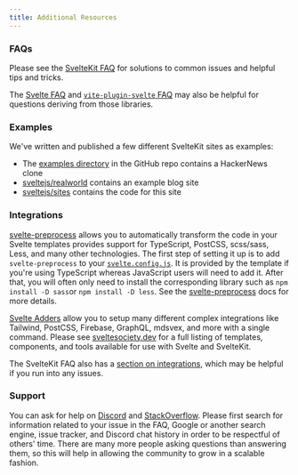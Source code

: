 ```yaml
---
title: Additional Resources
---
```


### FAQs

Please see the [SvelteKit FAQ](/faq) for solutions to common issues and helpful tips and tricks.

The [Svelte FAQ](https://svelte.dev/faq) and [`vite-plugin-svelte` FAQ](https://github.com/sveltejs/vite-plugin-svelte/blob/main/docs/faq.md) may also be helpful for questions deriving from those libraries.

### Examples

We've written and published a few different SvelteKit sites as examples:

- The [examples directory](https://github.com/sveltejs/kit/tree/master/examples) in the GitHub repo contains a HackerNews clone
- [sveltejs/realworld](https://github.com/sveltejs/realworld) contains an example blog site
- [sveltejs/sites](https://github.com/sveltejs/sites) contains the code for this site

### Integrations

[svelte-preprocess](https://github.com/sveltejs/svelte-preprocess) allows you to automatically transform the code in your Svelte templates provides support for TypeScript, PostCSS, scss/sass, Less, and many other technologies. The first step of setting it up is to add `svelte-preprocess` to your [`svelte.config.js`](#configuration). It is provided by the template if you're using TypeScript whereas JavaScript users will need to add it. After that, you will often only need to install the corresponding library such as `npm install -D sass`or `npm install -D less`. See the [svelte-preprocess](https://github.com/sveltejs/svelte-preprocess) docs for more details.

[Svelte Adders](https://sveltesociety.dev/templates#category-Svelte%20Add) allow you to setup many different complex integrations like Tailwind, PostCSS, Firebase, GraphQL, mdsvex, and more with a single command. Please see [sveltesociety.dev](https://sveltesociety.dev/) for a full listing of templates, components, and tools available for use with Svelte and SvelteKit.

The SvelteKit FAQ also has a [section on integrations](/faq#integrations), which may be helpful if you run into any issues.

### Support

You can ask for help on [Discord](https://svelte.dev/chat) and [StackOverflow](https://stackoverflow.com/questions/tagged/sveltekit). Please first search for information related to your issue in the FAQ, Google or another search engine, issue tracker, and Discord chat history in order to be respectful of others' time. There are many more people asking questions than answering them, so this will help in allowing the community to grow in a scalable fashion.
